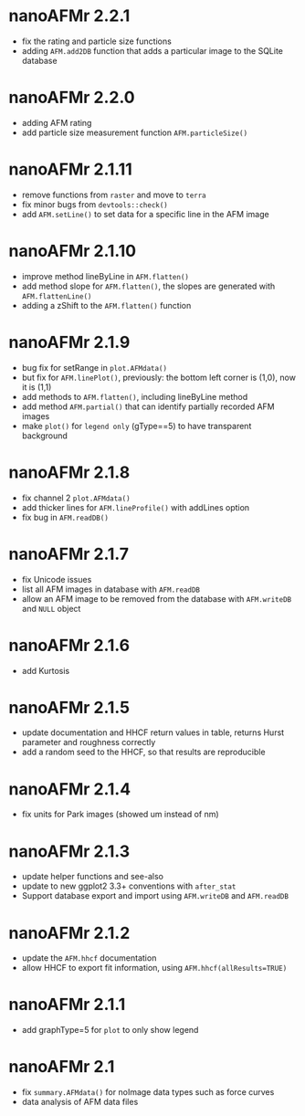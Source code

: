 # nanoAFMr 2.2.1

* fix the rating and particle size functions
* adding `AFM.add2DB` function that adds a particular image to the SQLite database

# nanoAFMr 2.2.0

* adding AFM rating
* add particle size measurement function `AFM.particleSize()`

# nanoAFMr 2.1.11

* remove functions from `raster` and move to `terra`
* fix minor bugs from `devtools::check()`
* add `AFM.setLine()` to set data for a specific line in the AFM image

# nanoAFMr 2.1.10

* improve method lineByLine in `AFM.flatten()`
* add method slope for `AFM.flatten()`, the slopes are generated with `AFM.flattenLine()`
* adding a zShift to the `AFM.flatten()` function

# nanoAFMr 2.1.9

* bug fix for setRange in `plot.AFMdata()`
* but fix for `AFM.linePlot()`, previously: the bottom left corner is (1,0), now it is (1,1)
* add methods to `AFM.flatten()`, including lineByLine method
* add method `AFM.partial()` that can identify partially recorded AFM images
* make `plot()` for `legend only` (gType==5) to have transparent background

# nanoAFMr 2.1.8

* fix channel 2 `plot.AFMdata()`
* add thicker lines for `AFM.lineProfile()` with addLines option
* fix bug in `AFM.readDB()`

# nanoAFMr 2.1.7

* fix Unicode issues
* list all AFM images in database with `AFM.readDB`
* allow an AFM image to be removed from the database with `AFM.writeDB` and `NULL` object

# nanoAFMr 2.1.6

* add Kurtosis

# nanoAFMr 2.1.5

* update documentation and HHCF return values in table, returns Hurst parameter and roughness correctly
* add a random seed to the HHCF, so that results are reproducible


# nanoAFMr 2.1.4

* fix units for Park images (showed um instead of nm)


# nanoAFMr 2.1.3

* update helper functions and see-also
* update to new ggplot2 3.3+ conventions with `after_stat`
* Support database export and import using `AFM.writeDB` and `AFM.readDB`

# nanoAFMr 2.1.2

* update the `AFM.hhcf` documentation
* allow HHCF to export fit information, using `AFM.hhcf(allResults=TRUE)`

# nanoAFMr 2.1.1

* add graphType=5 for `plot` to only show legend


# nanoAFMr 2.1

* fix `summary.AFMdata()` for noImage data types such as force curves
* data analysis of AFM data files
